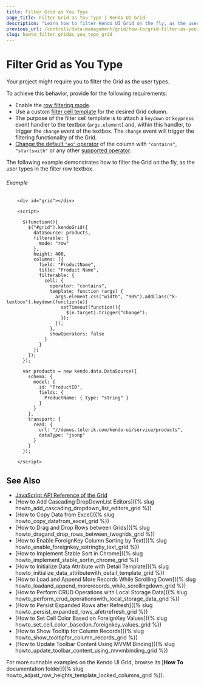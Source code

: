 ```yaml
---
title: Filter Grid as You Type
page_title: Filter Grid as You Type | Kendo UI Grid
description: "Learn how to filter Kendo UI Grid on the fly, as the user types in the filter row textbox."
previous_url: /controls/data-management/grid/how-to/grid-filter-as-you-type, /web/grid/how-to/grid-filter-as-you-type
slug: howto_filter_gridas_you_type_grid
---
```


# Filter Grid as You Type

Your project might require you to filter the Grid as the user types.

To achieve this behavior, provide for the following requirements:

* Enable the [row filtering mode](/api/javascript/ui/grid/configuration/filterable.mode).
* Use a custom [filter cell template](/api/javascript/ui/grid/configuration/columns.filterable.cell.template) for the desired Grid column.
* The purpose of the filter cell template is to attach a `keydown` or `keypress` event handler to the textbox (`args.element`) and, within this handler, to trigger the `change` event of the textbox. The `change` event will trigger the filtering functionality of the Grid.
* [Change the default `"eq"` operator](/api/javascript/ui/grid/configuration/columns.filterable.cell.operator) of the column with `"contains"`, `"startswith"` or any other [supported operator](/api/javascript/data/datasource/configuration/filter.operator).

The following example demonstrates how to filter the Grid on the fly, as the user types in the filter row textbox.

###### Example

```dojo
    <div id="grid"></div>

    <script>

      $(function(){
        $("#grid").kendoGrid({
          dataSource: products,
          filterable: {
            mode: "row"
          },
          height: 400,
          columns: [{
            field: "ProductName",
            title: "Product Name",
            filterable: {
              cell: {
                operator: "contains",
                template: function (args) {
                  args.element.css("width", "90%").addClass("k-textbox").keydown(function(e){
                    setTimeout(function(){
                      $(e.target).trigger("change");
                    });
                  });
                },
                showOperators: false
              }
            }
          }]
        });
      });

      var products = new kendo.data.DataSource({
        schema: {
          model: {
            id: "ProductID",
            fields: {
              ProductName: { type: "string" }
            }
          }
        },
        transport: {
          read: {
            url: "//demos.telerik.com/kendo-ui/service/products",
            dataType: "jsonp"
          }
        }
      });

    </script>
```

## See Also

* [JavaScript API Reference of the Grid](/api/javascript/ui/grid)
* [How to Add Cascading DropDownList Editors]({% slug howto_add_cascading_dropdown_list_editors_grid %})
* [How to Copy Data from Excel]({% slug howto_copy_datafrom_excel_grid %})
* [How to Drag and Drop Rows between Grids]({% slug howto_dragand_drop_rows_between_twogrids_grid %})
* [How to Enable ForeignKey Column Sorting by Text]({% slug howto_enable_foreignkey_sotringby_text_grid %})
* [How to Implement Stable Sort in Chrome]({% slug howto_implement_stable_sortin_chrome_grid %})
* [How to Initialize Data Attribute with Detail Template]({% slug howto_initialize_data_attributewith_detail_template_grid %})
* [How to Load and Append More Records While Scrolling Down]({% slug howto_loadand_append_morerecords_while_scrollingdown_grid %})
* [How to Perform CRUD Operations with Local Storage Data]({% slug howto_perform_crud_operationswith_local_storage_data_grid %})
* [How to Persist Expanded Rows after Refresh]({% slug howto_persist_expanded_rows_afetrrefresh_grid %})
* [How to Set Cell Color Based on ForeignKey Values]({% slug howto_set_cell_color_basedon_foreignkey_values_grid %})
* [How to Show Tooltip for Column Records]({% slug howto_show_tooltipfor_column_records_grid %})
* [How to Update Toolbar Content Using MVVM Binding]({% slug howto_update_toolbar_content_using_mvvmbinding_grid %})

For more runnable examples on the Kendo UI Grid, browse its [**How To** documentation folder]({% slug howto_adjust_row_heights_template_locked_columns_grid %}).
